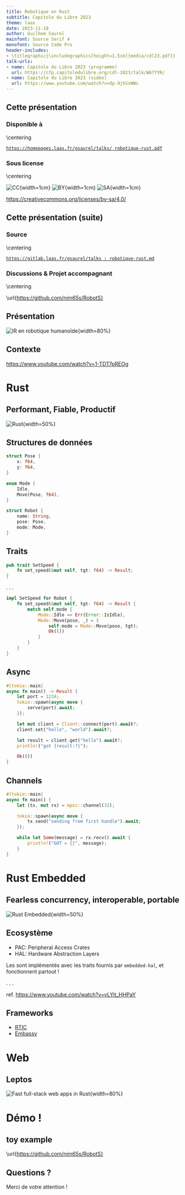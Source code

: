 ```yaml
---
title: Robotique en Rust
subtitle: Capitole du Libre 2023
theme: laas
date: 2023-11-18
author: Guilhem Saurel
mainfont: Source Serif 4
monofont: Source Code Pro
header-includes:
- \titlegraphic{\includegraphics[height=1.5cm]{media/cdl23.pdf}}
talk-urls:
- name: Capitole du Libre 2023 (programme)
  url: https://cfp.capitoledulibre.org/cdl-2023/talk/WA7YYR/
- name: Capitole du Libre 2023 (video)
  url: https://www.youtube.com/watch?v=dp-9jkSsWWs
---
```


## Cette présentation

### Disponible à

\centering

[`https://homepages.laas.fr/gsaurel/talks/
robotique-rust.pdf`](https://homepages.laas.fr/gsaurel/talks/robotique-rust.pdf)

### Sous license

\centering

![CC](media/cc.png){width=1cm}
![BY](media/by.png){width=1cm}
![SA](media/sa.png){width=1cm}

<https://creativecommons.org/licenses/by-sa/4.0/>

## Cette présentation (suite)

### Source

\centering

[`https://gitlab.laas.fr/gsaurel/talks :
robotique-rust.md`](https://gitlab.laas.fr/gsaurel/talks/-/blob/main/robotique-rust.md)

### Discussions & Projet accompagnant

\centering

\url{https://github.com/nim65s/RobotS}

## Présentation

![IR en robotique humanoïde](media/robots.jpg){width=80%}

## Contexte

<https://www.youtube.com/watch?v=1-TDT7pREOg>

# Rust

## Performant, Fiable, Productif

![Rust](media/rust.png){width=50%}

## Structures de données

```rust
struct Pose {
    x: f64,
    y: f64,
}

enum Mode {
    Idle,
    Move(Pose, f64),
}

struct Robot {
    name: String,
    pose: Pose,
    mode: Mode,
}
```

## Traits

```rust
pub trait SetSpeed {
    fn set_speed(&mut self, tgt: f64) -> Result;
}
```

. . .

```rust
impl SetSpeed for Robot {
    fn set_speed(&mut self, tgt: f64) -> Result {
        match self.mode {
            Mode::Idle => Err(Error::IsIdle),
            Mode::Move(pose, _) = {
                self.mode = Mode::Move(pose, tgt);
                Ok(())
            }
        }
    }
}
```

## Async

```rust
#[tokio::main]
async fn main() -> Result {
    let port = 1234;
    tokio::spawn(async move {
        serve(port).await;
    });

    let mut client = Client::connect(port).await?;
    client.set("hello", "world").await?;

    let result = client.get("hello").await?;
    println!("got {result:?}");

    Ok(())
}
```

## Channels

```rust
#[tokio::main]
async fn main() {
    let (tx, mut rx) = mpsc::channel(32);

    tokio::spawn(async move {
        tx.send("sending from first handle").await;
    });

    while let Some(message) = rx.recv().await {
        println!("GOT = {}", message);
    }
}
```

# Rust Embedded

## Fearless concurrency, interoperable, portable

![Rust Embedded](media/rust-embedded.png){width=50%}

## Ecosystème

- PAC: Peripheral Access Crates
- HAL: Hardware Abstraction Layers

Les sont implémentés avec les traits fournis par `embedded-hal`, et fonctionnent partout !

. . .

ref. <https://www.youtube.com/watch?v=vLYit_HHPaY>

## Frameworks

- [RTIC](https://rtic.rs/)
- [Embassy](https://embassy.dev/)

# Web

## Leptos

![Fast full-stack web apps in Rust](media/leptos.png){width=80%}

# Démo !

## toy example

\url{https://github.com/nim65s/RobotS}

## Questions ?

Merci de votre attention !

